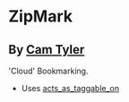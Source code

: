 # ZipMark
By [Cam Tyler](codectc@gmail.com)
-------------------------------------

'Cloud' Bookmarking.

- Uses [acts_as_taggable_on](https://github.com/mbleigh/acts-as-taggable-on)